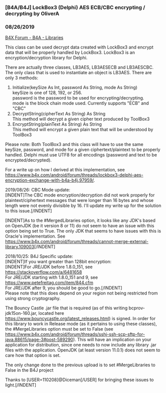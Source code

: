 ### [B4A/B4J] LockBox3 (Delphi) AES ECB/CBC encrypting / decrypting by OliverA
### 08/26/2019
[B4X Forum - B4A - Libraries](https://www.b4x.com/android/forum/threads/97962/)

This class can be used decrypt data created with LockBox3 and encrypt data that will be properly handled by LockBox3. LockBox3 is an encryption/decryption library for Delphi.  
  
There are actually three classes, LB3AES, LB3AESECB and LB3AESCBC. The only class that is used to instantiate an object is LB3AES. There are only 3 methods:  
1) Initialize(keySize As Int, password As String, mode As String)  
keySize is one of 128, 192, or 256.  
password is the password to be used for encrypting/decrypting.  
mode is the block chain mode used. Currently supports "ECB" and "CBC"  
2) DecryptString(cipherText As String) As String  
This method will decrypt a given cipher text produced by ToolBox3  
3) EncryptString(plainText As String) As String  
This method will encrypt a given plain text that will be understood by ToolBox3  
  
Please note: Both ToolBox3 and this class will have to use the same keySize, password, and mode for a given ciphertext/plaintext to be properly handled. Delphi must use UTF8 for all encodings (password and text to be encrypted/decrypted).  
  
For a write up on how I derived at this implementation, see <https://www.b4x.com/android/forum/threads/lockbox3-delphi-aes-encryption-exchange-with-b4a-b4j.97959/>.  
  
2019/08/26: CBC Mode update:  
[INDENT]The CBC mode encryption/decryption did not work properly for plaintext/ciphertext messages that were longer than 16 bytes and whose length were not evenly divisible by 16. I'll update my write up for the solution to this issue.[/INDENT]  
  
[INDENT]As to the #MergedLibraries option, it looks like any JDK's based on OpenJDK (be it version 8 or 11) do not seem to have an issue with this option being set to True. The only JDK that seems to have issues with this is Oracle's implementation. See <https://www.b4x.com/android/forum/threads/cannot-merge-external-library.109003>[/INDENT]  
  
2018/10/25: B4J Specific update:  
[INDENT]If you want greater than 128bit encryption:  
[INDENT]For JRE/JDK before 1.8.0\_151, see <https://stackoverflow.com/a/6481658>  
For JRE/JDK starting with 1.8.0\_151 and 9, see <https://www.petefreitag.com/item/844.cfm>  
For JRE/JDK after 9, you should be good to go.[/INDENT]  
Please note that this does depend on your region not being restricted from using strong cryptography.  
  
The Bouncy Castle .jar file that is required (as of this writing bcprov-jdk15on-160.jar, located here <https://www.bouncycastle.org/latest_releases.html>) is signed. In order for this library to work in Release mode (as it pertains to using these classes), the #MergeLibraries option must be set to False (see <https://www.b4x.com/android/forum/threads/sshj-ssh-scp-sftp-for-java.88615/page-3#post-589290>). This will have an implication on your application for distribution, since one needs to now include any library .jar files with the application. OpenJDK (at least version 11.0.1) does not seem to care how that option is set.  
  
The only change done to the previous upload is to set #MergeLibraries to False in the B4J project  
  
Thanks to [USER=110208]@Diceman[/USER] for bringing these issues to light.[/INDENT]